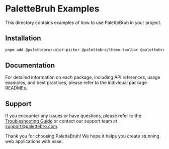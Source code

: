 # PaletteBruh Examples

This directory contains examples of how to use PaletteBruh in your project.

## Installation

```bash
pnpm add @palettebro/color-picker @palettebro/theme-toolbar @palettebro/tailwind-theme
```

## Documentation

For detailed information on each package, including API references, usage examples, and best practices, please refer to the individual package READMEs.

## Support

If you encounter any issues or have questions, please refer to the [Troubleshooting Guide](./docs/troubleshooting.md) or contact our support team at support@palettebro.com.

Thank you for choosing PaletteBruh! We hope it helps you create stunning web applications with ease.
